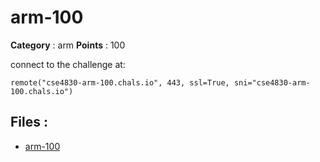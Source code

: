 # arm-100

**Category** : arm
**Points** : 100

connect to  the challenge at: 

``remote("cse4830-arm-100.chals.io", 443, ssl=True, sni="cse4830-arm-100.chals.io")``

## Files : 
 - [arm-100](./arm-100)


